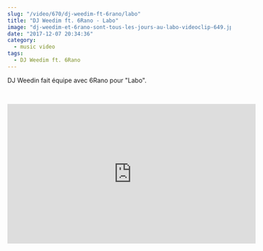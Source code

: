 ```yaml
--- 
slug: "/video/670/dj-weedim-ft-6rano/labo"
title: "DJ Weedim ft. 6Rano - Labo"
image: "dj-weedim-et-6rano-sont-tous-les-jours-au-labo-videoclip-649.jpg"
date: "2017-12-07 20:34:36"
category:
  - music video
tags:
  - DJ Weedim ft. 6Rano
---
```

<p>DJ Weedin fait équipe avec 6Rano pour "Labo".</p><br/><p><iframe width="560" height="315" src="https://www.youtube.com/embed/6i-O7WWvxsg" frameborder="0" gesture="media" allow="encrypted-media" allowfullscreen></iframe></p>
